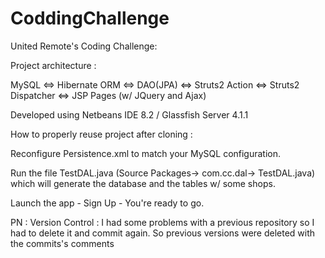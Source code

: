 # CoddingChallenge

United Remote's Coding Challenge:

Project architecture : 

MySQL <=> Hibernate ORM <=> DAO(JPA) <=>  Struts2 Action <=> Struts2 Dispatcher <=> JSP Pages (w/ JQuery and Ajax)

Developed using Netbeans IDE 8.2 / Glassfish Server 4.1.1

How to properly reuse project after cloning : 

Reconfigure Persistence.xml to match your MySQL configuration.

Run the file TestDAL.java (Source Packages-> com.cc.dal-> TestDAL.java) which will generate the database and the tables w/ some shops.

Launch the app - Sign Up - You're ready to go.

PN : Version Control : I had some problems with a previous repository so I had to delete it and commit again. So previous versions were deleted with the commits's comments
